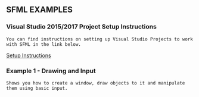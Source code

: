 ## SFML EXAMPLES
### Visual Studio 2015/2017 Project Setup Instructions
```
You can find instructions on setting up Visual Studio Projects to work with SFML in the link below.
```
[Setup Instructions](VSSETUP.md)
### Example 1 - Drawing and Input
```
Shows you how to create a window, draw objects to it and manipulate them using basic input.
```
